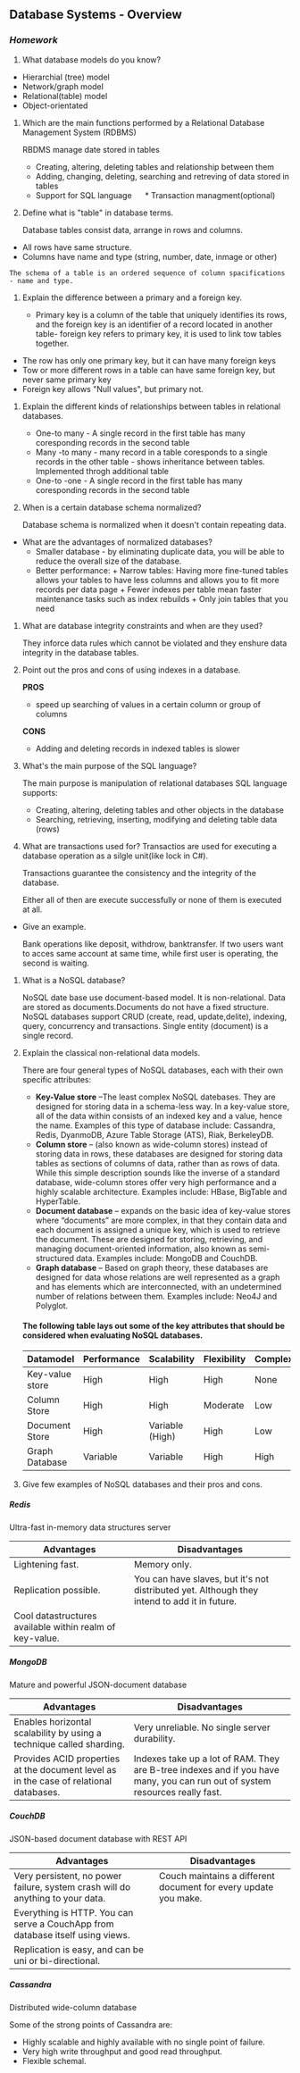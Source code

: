 ## Database Systems - Overview
### _Homework_

1.  What database models do you know?
   * Hierarchial (tree) model
   * Network/graph model
   * Relational(table) model
   * Object-orientated
1.  Which are the main functions performed by a Relational Database Management System (RDBMS)

	 RBDMS manage date stored in tables
      * Creating, altering, deleting tables and relationship between them
      * Adding, changing, deleting, searching and retreving of data stored in tables
      * Support for SQL language
      * Transaction managment(optional)
1.  Define what is "table" in database terms.

	 Database tables consist data, arrange in rows and columns. 
   * All rows have same structure. 
   * Columns have name and type (string, number, date, inmage or other) 
   
   	The schema of a table is an ordered sequence of column spacifications - name and type.
1.  Explain the difference between a primary and a foreign key.

    *  Primary key is a column of the table that uniquely identifies its rows, and the foreign key is an identifier of a record located in another table- foreign key refers to primary key, it is used to link tow tables together.
   *  The row has only one primary key, but it can have many foreign keys
   *  Tow or more different rows in a table can have same foreign key, but never same primary key
   *  Foreign key allows "Null values", but primary not.
1.  Explain the different kinds of relationships between tables in relational databases.

  
	* One-to many - A single record in the first table has many  coresponding records in the second table
	* Many -to many - many record in a table coresponds to a single records in the other table - shows inheritance between tables. Implemented throgh additional table
	* One-to -one -  A single record in the first table has many  coresponding records in the second table
1.  When is a certain database schema normalized?

	Database schema is normalized when it doesn't contain repeating data.
  * What are the advantages of normalized databases?
	  * Smaller database - by eliminating duplicate data, you will be able to reduce the overall size of the database.
      * Better performance:
        	+ Narrow tables: Having more fine-tuned tables allows your tables to have less columns and allows you to fit more records per data page
        	+ Fewer indexes per table mean faster maintenance tasks such as index rebuilds
        	+ Only join tables that you need 


1.  What are database integrity constraints and when are they used?

	They inforce data rules which cannot be violated  and they enshure data integrity in the database tables.


1.  Point out the pros and cons of using indexes in a database.

	__PROS__
	* speed up searching of values in a certain column or group of columns
	
	__CONS__
	* Adding and deleting records in indexed tables is slower
				
1.  What's the main purpose of the SQL language?

	The main purpose is manipulation of relational databases
	SQL language supports:
	* Creating, altering, deleting tables and other objects in the database
	* Searching, retrieving, inserting, modifying and deleting table data (rows)
1.  What are transactions used for?
Transactios are used for executing a database operation as a silgle unit(like lock in C#). 

	Transactions guarantee the consistency and the integrity of the database. 
	
	Either all of then are execute successfully or none of them is executed at all.

  * Give an example.

	Bank operations like deposit, withdrow, banktransfer. If two  users want to acces same account at same time, while first user is operating, the second is waiting.
1.  What is a NoSQL database?

	NoSQL date base use document-based model. It is non-relational. Data are stored as documents.Documents do not have a fixed structure. NoSQL databases support CRUD (create, read, update,delite), indexing, query, concurrency and transactions. Single entity (document) is a single record. 


1.  Explain the classical non-relational data models.


 	There are four general types of NoSQL databases, each with their own specific attributes:
	+ **Key-Value store** –The least complex NoSQL datebases. They are designed for storing data in a schema-less way. In a key-value store, all of the data within consists of an indexed key and a value, hence the name. Examples of this type of database include: Cassandra, Redis, DyanmoDB, Azure Table Storage (ATS), Riak, BerkeleyDB.
	+ **Column store** – (also known as wide-column stores) instead of storing data in rows, these databases are designed for storing data tables as sections of columns of data, rather than as rows of data. While this simple description sounds like the inverse of a standard database, wide-column stores offer very high performance and a highly scalable architecture. Examples include: HBase, BigTable and HyperTable.
	+ **Document database** – expands on the basic idea of key-value stores where “documents” are more complex, in that they contain data and each document is assigned a unique key, which is used to retrieve the document. These are designed for storing, retrieving, and managing document-oriented information, also known as semi-structured data. Examples include: MongoDB and CouchDB.
	+ **Graph database** – Based on graph theory, these databases are designed for data whose relations are well represented as a graph and has elements which are interconnected, with an undetermined number of relations between them. Examples include: Neo4J and Polyglot.

	#### The following table lays out some of the key attributes that should be considered when evaluating NoSQL databases.

	Datamodel       | Performance | Scalability     | Flexibility | Complexity | Functionality
	----------------|-------------|-----------------|-------------|------------|-----------------
	Key-value store | High        | High            | High        | None       | Variable (None)
	Column Store    | High        | High            | Moderate    | Low        | Minimal
	Document Store  | High        | Variable (High) | High        | Low        | Variable (Low)
	Graph Database  | Variable    | Variable        | High        | High       | Graph Theory
	 
1.  Give few examples of NoSQL databases and their pros and cons.


##### Redis
Ultra-fast in-memory data structures server

Advantages                                       | Disadvantages
-------------------------------------------------|-------------------------------------------------
Lightening fast. | Memory only.
Replication possible. | You can have slaves, but it's not distributed yet. Although they intend to add it in future.
Cool datastructures available within realm of key-value. | 

##### MongoDB
Mature and powerful JSON-document database

Advantages                                       | Disadvantages
-------------------------------------------------|-------------------------------------------------
Enables horizontal scalability by using a technique called sharding. | Very unreliable. No single server durability.
Provides ACID properties at the document level as in the case of relational databases. | Indexes take up a lot of RAM. They are B-tree indexes and if you have many, you can run out of system resources really fast.


##### CouchDB
JSON-based document database with REST API

Advantages                                       | Disadvantages
-------------------------------------------------|-------------------------------------------------
Very persistent, no power failure, system crash will do anything to your data. | Couch maintains a different document for every update you make.
Everything is HTTP. You can serve a CouchApp from database itself using views. | 
Replication is easy, and can be uni or bi-directional. | 

##### Cassandra
Distributed wide-column database

Some of the strong points of Cassandra are:
* Highly scalable and highly available with no single point of failure.
* Very high write throughput and good read throughput. 
* Flexible schemal. 
	
